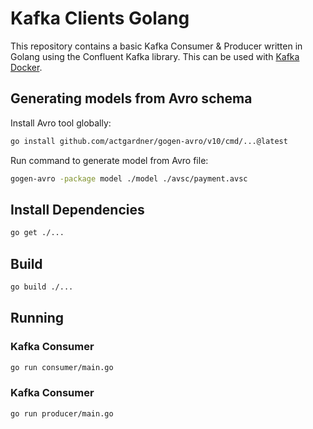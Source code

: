 # Kafka Clients Golang

This repository contains a basic Kafka Consumer & Producer written in Golang using the Confluent Kafka library. This can
be used with [Kafka Docker](https://github.com/saneetbhella/kafka-docker).

## Generating models from Avro schema

Install Avro tool globally:

```bash
go install github.com/actgardner/gogen-avro/v10/cmd/...@latest
```

Run command to generate model from Avro file:

```bash
gogen-avro -package model ./model ./avsc/payment.avsc
```

## Install Dependencies

```bash
go get ./...
```

## Build

```bash
go build ./...
```

## Running

### Kafka Consumer

```bash
go run consumer/main.go
```

### Kafka Consumer

```bash
go run producer/main.go
```
